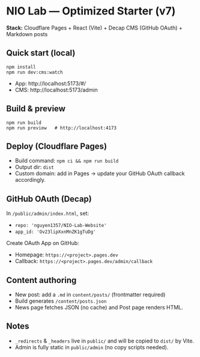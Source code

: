 # NIO Lab — Optimized Starter (v7)
**Stack:** Cloudflare Pages + React (Vite) + Decap CMS (GitHub OAuth) + Markdown posts

## Quick start (local)
```
npm install
npm run dev:cms:watch
```
- App: http://localhost:5173/#/
- CMS: http://localhost:5173/admin

## Build & preview
```
npm run build
npm run preview   # http://localhost:4173
```

## Deploy (Cloudflare Pages)
- Build command: `npm ci && npm run build`
- Output dir: `dist`
- Custom domain: add in Pages → update your GitHub OAuth callback accordingly.

## GitHub OAuth (Decap)
In `/public/admin/index.html`, set:
- `repo: 'nguyen1357/NIO-Lab-Website'`
- `app_id: 'Ov23lipXxnMnZK1gTuDg'`

Create OAuth App on GitHub:
- Homepage: `https://<project>.pages.dev`
- Callback: `https://<project>.pages.dev/admin/callback`

## Content authoring
- New post: add a `.md` in `content/posts/` (frontmatter required)
- Build generates `/content/posts.json`
- News page fetches JSON (no cache) and Post page renders HTML.

## Notes
- `_redirects` & `_headers` live in `public/` and will be copied to `dist/` by Vite.
- Admin is fully static in `public/admin` (no copy scripts needed).
